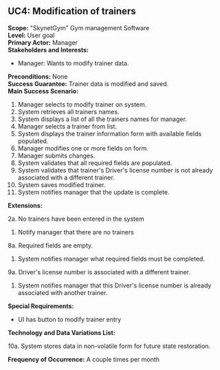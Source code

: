 UC4: Modification of trainers
-----------------------------

**Scope:** "SkynetGym" Gym management Software  
**Level:** User goal  
**Primary Actor:** Manager  
**Stakeholders and Interests:**

- Manager: Wants to modify trainer data.

**Preconditions:** None  
**Success Guarantee:** Trainer data is modified and saved.  
**Main Success Scenario:**

1.	Manager selects to modify trainer on system.
2.	System retrieves all trainers names.
3.	System displays a list of all the trainers names for manager.
4.	Manager selects a trainer from list.
5.	System displays the trainer information form with available fields populated.
6.	Manager modifies one or more fields on form.
7.	Manager submits changes.
8.	System validates that all required fields are populated.
9.	System validates that trainer's Driver's license number is not already associated with a different trainer.
10.	System saves modified trainer.
11.	System notifies manager that the update is complete.

**Extensions:**

2a. No trainers have been entered in the system

1.	Notify manager that there are no trainers

8a. Required fields are empty.

1. System notifies manager what required fields must be completed.

9a. Driver's license number is associated with a different trainer.

1.	System notifies manager that this Driver's license number is already associated with another trainer.

**Special Requirements:**

- UI has button to modify trainer entry

**Technology and Data Variations List:**

10a. System stores data in non-volatile form for future state restoration.

**Frequency of Occurrence:** A couple times per month
